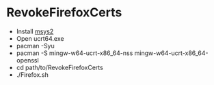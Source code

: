 # RevokeFirefoxCerts

* Install [msys2](https://www.msys2.org/)
* Open ucrt64.exe
* pacman -Syu
* pacman -S mingw-w64-ucrt-x86_64-nss mingw-w64-ucrt-x86_64-openssl
* cd path/to/RevokeFirefoxCerts
* ./Firefox.sh
